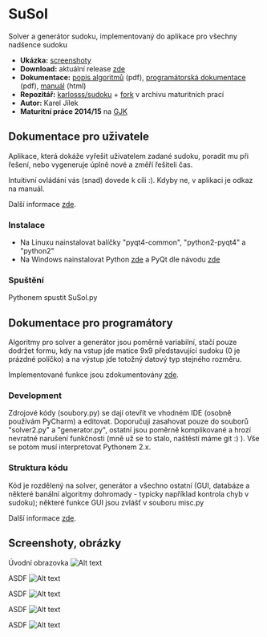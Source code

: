 # SuSol

Solver a generátor sudoku, implementovaný do aplikace pro všechny nadšence sudoku

- **Ukázka:** [screenshoty](https://github.com/karlosss/sudoku/blob/master/screen1.png)
- **Download:** aktuální release [zde](https://github.com/karlosss/sudoku/archive/SuSol.zip)
- **Dokumentace:** [popis algoritmů](https://github.com/karlosss/sudoku/blob/master/anotace.pdf) (pdf),  [programátorská dokumentace](https://github.com/karlosss/sudoku/blob/master/dokumentace.pdf) (pdf), [manuál](https://github.com/karlosss/sudoku/blob/master/man/manual.html) (html)
- **Repozitář:** [karlosss/sudoku](https://github.com/karlosss/sudoku) + [fork](http://github.com/gjkcz/sudoku) v archivu maturitních prací
- **Autor:** Karel Jílek
- **Maturitní práce 2014/15** na [GJK](https://github.com/gjkcz/gjkcz)

## Dokumentace pro uživatele
Aplikace, která dokáže vyřešit uživatelem zadané sudoku, poradit mu při řešení, nebo vygeneruje úplně nové a změří řešiteli čas.

Intuitivní ovládání vás (snad) dovede k cíli :). Kdyby ne, v aplikaci je odkaz na manuál.

Další informace [zde](https://github.com/karlosss/sudoku/blob/master/anotace.pdf).
### Instalace
- Na Linuxu nainstalovat balíčky "pyqt4-common", "python2-pyqt4" a "python2"
- Na Windows nainstalovat Python [zde](http://www.python.org/download/releases/2.7) a PyQt dle návodu [zde](http://riverbankcomputing.co.uk/software/pyqt/download)

### Spuštění
Pythonem spustit SuSol.py

## Dokumentace pro programátory
Algoritmy pro solver a generátor jsou poměrně variabilní, stačí pouze dodržet formu, kdy na vstup jde matice 9x9 představující sudoku (0 je prázdné políčko) a na výstup jde totožný datový typ stejného rozměru.

Implementované funkce jsou zdokumentovány [zde](https://github.com/karlosss/sudoku/blob/master/dokumentace.pdf).

### Development 
Zdrojové kódy (soubory.py) se dají otevřít ve vhodném IDE (osobně používám PyCharm) a editovat. Doporučuji zasahovat pouze do souborů "solver2.py" a "generator.py", ostatní jsou poměrně komplikované a hrozí nevratné narušení funkčnosti (mně už se to stalo, naštěstí máme git :) ). Vše se potom musí interpretovat Pythonem 2.x.

### Struktura kódu
Kód je rozdělený na solver, generátor a všechno ostatní (GUI, databáze a některé banální algoritmy dohromady - typicky například kontrola chyb v sudoku); některé funkce GUI jsou zvlášť v souboru misc.py

Další informace [zde](https://github.com/karlosss/sudoku/blob/master/dokumentace.pdf).

## Screenshoty, obrázky
Úvodní obrazovka
![Alt text](https://github.com/karlosss/sudoku/blob/master/screenshoty/screen1.png)

ASDF
![Alt text](https://github.com/karlosss/sudoku/blob/master/screenshoty/screen2.png)

ASDF
![Alt text](https://github.com/karlosss/sudoku/blob/master/screenshoty/screen3.png)

ASDF
![Alt text](https://github.com/karlosss/sudoku/blob/master/screenshoty/screen4.png)

ASDF
![Alt text](https://github.com/karlosss/sudoku/blob/master/screenshoty/screen5.png)

